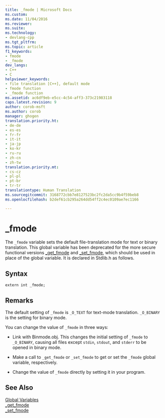 ```yaml
---
title: _fmode | Microsoft Docs
ms.custom: 
ms.date: 11/04/2016
ms.reviewer: 
ms.suite: 
ms.technology:
- devlang-cpp
ms.tgt_pltfrm: 
ms.topic: article
f1_keywords:
- fmode
- _fmode
dev_langs:
- C++
- C
helpviewer_keywords:
- file translation [C++], default mode
- fmode function
- _fmode function
ms.assetid: ac6df9eb-e5cc-4c54-aff3-373c21983118
caps.latest.revision: 9
author: corob-msft
ms.author: corob
manager: ghogen
translation.priority.ht:
- de-de
- es-es
- fr-fr
- it-it
- ja-jp
- ko-kr
- ru-ru
- zh-cn
- zh-tw
translation.priority.mt:
- cs-cz
- pl-pl
- pt-br
- tr-tr
translationtype: Human Translation
ms.sourcegitcommit: 3168772cbb7e8127523bc2fc2da5cc9b4f59beb8
ms.openlocfilehash: b2def61cb295a264dd54ff2c4ec0109ae7ec1166

---
```

# _fmode
The `_fmode` variable sets the default file-translation mode for text or binary translation. This global variable has been deprecated for the more secure functional versions [_get_fmode](../c-runtime-library/reference/get-fmode.md) and [_set_fmode](../c-runtime-library/reference/set-fmode.md), which should be used in place of the global variable. It is declared in Stdlib.h as follows.  
  
## Syntax  
  
```  
extern int _fmode;  
```  
  
## Remarks  
 The default setting of `_fmode` is `_O_TEXT` for text-mode translation. `_O_BINARY` is the setting for binary mode.  
  
 You can change the value of `_fmode` in three ways:  
  
-   Link with Binmode.obj. This changes the initial setting of `_fmode` to `_O_BINARY`, causing all files except `stdin`, `stdout`, and `stderr` to be opened in binary mode.  
  
-   Make a call to `_get_fmode` or `_set_fmode` to get or set the `_fmode` global variable, respectively.  
  
-   Change the value of `_fmode` directly by setting it in your program.  
  
## See Also  
 [Global Variables](../c-runtime-library/global-variables.md)   
 [_get_fmode](../c-runtime-library/reference/get-fmode.md)   
 [_set_fmode](../c-runtime-library/reference/set-fmode.md)


<!--HONumber=Jan17_HO2-->



